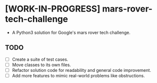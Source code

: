 # [WORK-IN-PROGRESS] mars-rover-tech-challenge
* A Python3 solution for Google's mars rover tech challenge.

## TODO
* [ ] Create a suite of test cases.
* [ ] Move classes to its own files.
* [ ] Refactor solution code for readability and general code improvement.
* [ ] Add more features to mimic real-world problems like obstructions.
